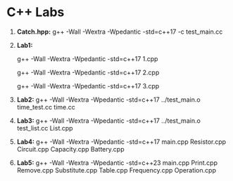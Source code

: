 # C++ Labs

1. **Catch.hpp:** g++ -Wall -Wextra -Wpedantic -std=c++17 -c test_main.cc

2. **Lab1:**

   g++ -Wall -Wextra -Wpedantic -std=c++17 1.cpp

   g++ -Wall -Wextra -Wpedantic -std=c++17 2.cpp

   g++ -Wall -Wextra -Wpedantic -std=c++17 3.cpp

3. **Lab2:** g++ -Wall -Wextra -Wpedantic -std=c++17 ../test_main.o time_test.cc time.cc

4. **Lab3:** g++ -Wall -Wextra -Wpedantic -std=c++17 ../test_main.o test_list.cc List.cpp

5. **Lab4:** g++ -Wall -Wextra -Wpedantic -std=c++17 main.cpp Resistor.cpp Circuit.cpp Capacity.cpp Battery.cpp

6. **Lab5:** g++ -Wall -Wextra -Wpedantic -std=c++23 main.cpp Print.cpp Remove.cpp Substitute.cpp Table.cpp Frequency.cpp Operation.cpp
